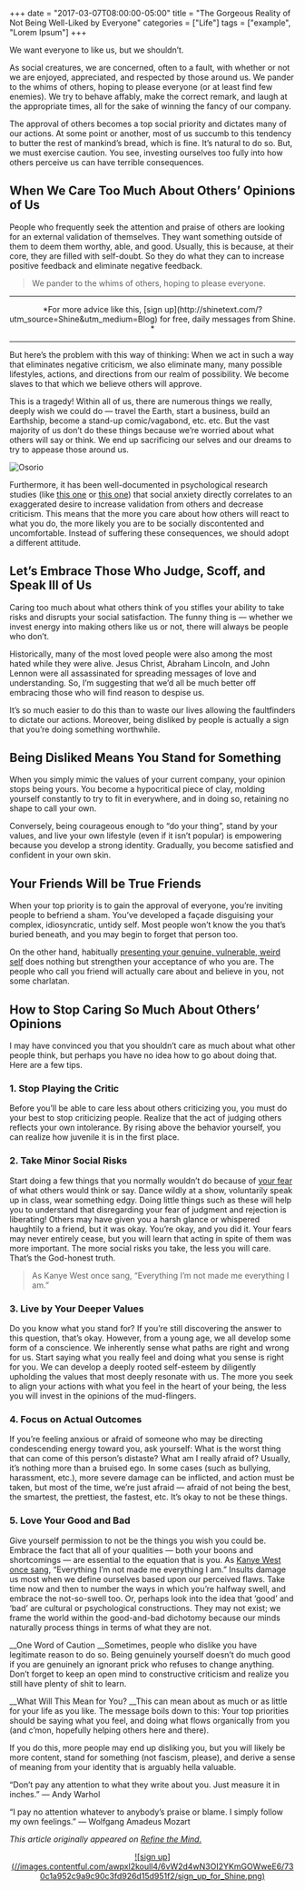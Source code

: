 +++
  date = "2017-03-07T08:00:00-05:00"
  title = "The Gorgeous Reality of Not Being Well-Liked by Everyone"
  categories = ["Life"]
  tags = ["example", "Lorem Ipsum"]
+++



<span class="dropcap">W</span>e want everyone to like us, but we shouldn’t.

As social creatures, we are concerned, often to a fault, with whether or not we are enjoyed, appreciated, and respected by those around us. We pander to the whims of others, hoping to please everyone (or at least find few enemies). We try to behave affably, make the correct remark, and laugh at the appropriate times, all for the sake of winning the fancy of our company.

The approval of others becomes a top social priority and dictates many of our actions. At some point or another, most of us succumb to this tendency to butter the rest of mankind’s bread, which is fine. It’s natural to do so. But, we must exercise caution. You see, investing ourselves too fully into how others perceive us can have terrible consequences.

## __When We Care Too Much About Others’ Opinions of Us__

People who frequently seek the attention and praise of others are looking for an external validation of themselves. They want something outside of them to deem them worthy, able, and good. Usually, this is because, at their core, they are filled with self-doubt. So they do what they can to increase positive feedback and eliminate negative feedback.

> We pander to the whims of others, hoping to please everyone.


---

<center> *For more advice like this, [sign up](http://shinetext.com/?utm_source=Shine&utm_medium=Blog) for free, daily messages from Shine. *</center>


---



But here’s the problem with this way of thinking: When we act in such a way that eliminates negative criticism, we also eliminate many, many possible lifestyles, actions, and directions from our realm of possibility. We become slaves to that which we believe others will approve.

This is a tragedy! Within all of us, there are numerous things we really, deeply wish we could do — travel the Earth, start a business, build an Earthship, become a stand-up comic/vagabond, etc. etc. But the vast majority of us don’t do these things because we’re worried about what others will say or think. We end up sacrificing our selves and our dreams to try to appease those around us.

![Osorio](//images.contentful.com/awpxl2koull4/6G4AU6fnGMamIKaGw4kCGw/3f55b3954e3264a0ffdcbfe6dd31c34d/Osorio.jpg)

Furthermore, it has been well-documented in psychological research studies (like [this one](http://psycnet.apa.org/journals/bul/92/3/641/) or [this one](http://www.ncbi.nlm.nih.gov/pubmed/21039486)) that social anxiety directly correlates to an exaggerated desire to increase validation from others and decrease criticism. This means that the more you care about how others will react to what you do, the more likely you are to be socially discontented and uncomfortable. Instead of suffering these consequences, we should adopt a different attitude.

## __Let’s Embrace Those Who Judge, Scoff, and Speak Ill of Us__

Caring too much about what others think of you stifles your ability to take risks and disrupts your social satisfaction. The funny thing is — whether we invest energy into making others like us or not, there will always be people who don’t. 

Historically, many of the most loved people were also among the most hated while they were alive. Jesus Christ, Abraham Lincoln, and John Lennon were all assassinated for spreading messages of love and understanding. So, I’m suggesting that we’d all be much better off embracing those who will find reason to despise us.

It’s so much easier to do this than to waste our lives allowing the faultfinders to dictate our actions. Moreover, being disliked by people is actually a sign that you’re doing something worthwhile.

## __Being Disliked Means You Stand for Something__

When you simply mimic the values of your current company, your opinion stops being yours. You become a hypocritical piece of clay, molding yourself constantly to try to fit in everywhere, and in doing so, retaining no shape to call your own. 


Conversely, being courageous enough to “do your thing”, stand by your values, and live your own lifestyle (even if it isn’t popular) is empowering because you develop a strong identity. Gradually, you become satisfied and confident in your own skin.

## __Your Friends Will be True Friends__

When your top priority is to gain the approval of everyone, you’re inviting people to befriend a sham. You’ve developed a façade disguising your complex, idiosyncratic, untidy self. Most people won’t know the you that’s buried beneath, and you may begin to forget that person too.

On the other hand, habitually [presenting your genuine, vulnerable, weird self](http://www.refinethemind.com/forge-meaningful-relationships/) does nothing but strengthen your acceptance of who you are. The people who call you friend will actually care about and believe in you, not some charlatan.

## __How to Stop Caring So Much About Others’ Opinions__

I may have convinced you that you shouldn’t care as much about what other people think, but perhaps you have no idea how to go about doing that. Here are a few tips.

### 1. Stop Playing the Critic 

Before you’ll be able to care less about others criticizing you, you must do your best to stop criticizing people. Realize that the act of judging others reflects your own intolerance. By rising above the behavior yourself, you can realize how juvenile it is in the first place.

### 2. Take Minor Social Risks 

Start doing a few things that you normally wouldn’t do because of [your fear](http://advice.shinetext.com/articles/3-ways-to-slay-your-fears-and-why-we-worry-so-much/?utm_source=Shine&utm_medium=Blog) of what others would think or say. Dance wildly at a show, voluntarily speak up in class, wear something edgy. Doing little things such as these will help you to understand that disregarding your fear of judgment and rejection is liberating! Others may have given you a harsh glance or whispered haughtily to a friend, but it was okay. You’re okay, and you did it. Your fears may never entirely cease, but you will learn that acting in spite of them was more important. The more social risks you take, the less you will care. That’s the God-honest truth. 

> As Kanye West once sang, “Everything I’m not made me everything I am.”


### 3. Live by Your Deeper Values

Do you know what you stand for? If you’re still discovering the answer to this question, that’s okay. However, from a young age, we all develop some form of a conscience. We inherently sense what paths are right and wrong for us. Start saying what you really feel and doing what you sense is right for you. We can develop a deeply rooted self-esteem by diligently upholding the values that most deeply resonate with us. The more you seek to align your actions with what you feel in the heart of your being, the less you will invest in the opinions of the mud-flingers.

### 4. Focus on Actual Outcomes

If you’re feeling anxious or afraid of someone who may be directing condescending energy toward you, ask yourself: What is the worst thing that can come of this person’s distaste? What am I really afraid of? Usually, it’s nothing more than a bruised ego. In some cases (such as bullying, harassment, etc.), more severe damage can be inflicted, and action must be taken, but most of the time, we’re just afraid — afraid of not being the best, the smartest, the prettiest, the fastest, etc. It’s okay to not be these things.

### 5. Love Your Good and Bad

Give yourself permission to not be the things you wish you could be. Embrace the fact that all of your qualities — both your boons and shortcomings — are essential to the equation that is you. As [Kanye West once sang](http://www.youtube.com/watch?v=LO_IwoMxWPA), “Everything I’m not made me everything I am.” Insults damage us most when we define ourselves based upon our perceived flaws. Take time now and then to number the ways in which you’re halfway swell, and embrace the not-so-swell too. Or, perhaps look into the idea that ‘good’ and ‘bad’ are cultural or psychological constructions. They may not exist; we frame the world within the good-and-bad dichotomy because our minds naturally process things in terms of what they are not.

__One Word of Caution
__Sometimes, people who dislike you have legitimate reason to do so. Being genuinely yourself doesn’t do much good if you are genuinely an ignorant prick who refuses to change anything. Don’t forget to keep an open mind to constructive criticism and realize you still have plenty of shit to learn.

__What Will This Mean for You?
__This can mean about as much or as little for your life as you like. The message boils down to this: Your top priorities should be saying what you feel, and doing what flows organically from you (and c’mon, hopefully helping others here and there).

If you do this, more people may end up disliking you, but you will likely be more content, stand for something (not fascism, please), and derive a sense of meaning from your identity that is arguably hella valuable.

“Don’t pay any attention to what they write about you. Just measure it in inches.” ― Andy Warhol

“I pay no attention whatever to anybody’s praise or blame. I simply follow my own feelings.” ― Wolfgang Amadeus Mozart

*This article originally appeared on [Refine the Mind.](http://www.refinethemind.com/not-being-well-liked-by-everyone/)*

<center><a href="http://shinetext.com/?utm_source=Shine&utm_medium=Blog">![sign up](//images.contentful.com/awpxl2koull4/6vW2d4wN3OI2YKmGOWweE6/730c1a952c9a9c90c3fd926d15d951f2/sign_up_for_Shine.png)</a></center>

<div class="pubexchange_module" id="pubexchange_below_content" data-pubexchange-module-id="2323"></div>

<script>(function(w, d, s, id) {
  w.PUBX=w.PUBX || {pub: "shine_text", discover: false, lazy: true};
  var js, pjs = d.getElementsByTagName(s)[0];
  if (d.getElementById(id)) return;
  js = d.createElement(s); js.id = id; js.async = true;
  js.src = "//main.pubexchange.com/loader.min.js";
  pjs.parentNode.insertBefore(js, pjs);
}(window, document, "script", "pubexchange-jssdk"));</script>

